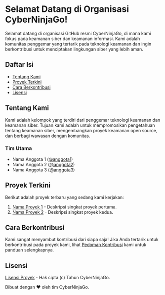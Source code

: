# Selamat Datang di Organisasi CyberNinjaGo!

Selamat datang di organisasi GitHub resmi CyberNinjaGo, di mana kami fokus pada keamanan siber dan keamanan informasi. Kami adalah komunitas penggemar yang tertarik pada teknologi keamanan dan ingin berkontribusi untuk menciptakan lingkungan siber yang lebih aman.

## Daftar Isi

- [Tentang Kami](#tentang-kami)
- [Proyek Terkini](#proyek-terkini)
- [Cara Berkontribusi](#cara-berkontribusi)
- [Lisensi](#lisensi)

## Tentang Kami

Kami adalah kelompok yang terdiri dari penggemar teknologi keamanan dan keamanan siber. Tujuan kami adalah untuk mempromosikan pengetahuan tentang keamanan siber, mengembangkan proyek keamanan open source, dan berbagi wawasan dengan komunitas.

### Tim Utama

- Nama Anggota 1 ([@anggota1](https://github.com/anggota1))
- Nama Anggota 2 ([@anggota2](https://github.com/anggota2))
- Nama Anggota 3 ([@anggota3](https://github.com/anggota3))

## Proyek Terkini

Berikut adalah proyek terbaru yang sedang kami kerjakan:

1. [Nama Proyek 1](link-proyek1) - Deskripsi singkat proyek pertama.
2. [Nama Proyek 2](link-proyek2) - Deskripsi singkat proyek kedua.

## Cara Berkontribusi

Kami sangat menyambut kontribusi dari siapa saja! Jika Anda tertarik untuk berkontribusi pada proyek kami, lihat [Pedoman Kontribusi](CONTRIBUTING.md) kami untuk panduan selengkapnya.

## Lisensi

[Lisensi Proyek](LICENSE) - Hak cipta (c) Tahun CyberNinjaGo.

Dibuat dengan ❤️ oleh tim CyberNinjaGo.
